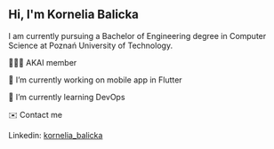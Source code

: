 ## Hi, I'm Kornelia Balicka

I am currently pursuing a Bachelor of Engineering degree in Computer Science at Poznań University of Technology. 

👩🏽‍💻 AKAI member

🔭 I’m currently working on mobile app in Flutter

🌱 I’m currently learning DevOps


✉️ Contact me

Linkedin: [kornelia_balicka](https://www.linkedin.com/in/kornelia-balicka-a1940b291/)

<!--
**xkorkax/xkorkax** is a ✨ _special_ ✨ repository because its `README.md` (this file) appears on your GitHub profile.

Here are some ideas to get you started:

- 🔭 I’m currently working on ...
- 🌱 I’m currently learning ...
- 👯 I’m looking to collaborate on ...
- 🤔 I’m looking for help with ...
- 💬 Ask me about ...
- 📫 How to reach me: ...
- 😄 Pronouns: ...
- ⚡ Fun fact: ...
-->

